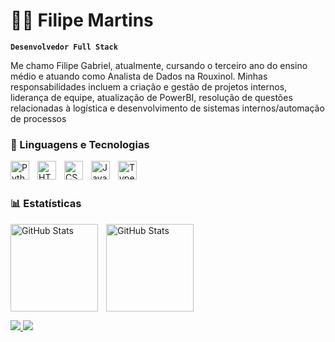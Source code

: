 # 👨‍💻 Filipe Martins

**`Desenvolvedor Full Stack`**

Me chamo Filipe Gabriel, atualmente, cursando o terceiro ano do ensino médio e atuando como Analista de Dados na Rouxinol. Minhas responsabilidades incluem a criação e gestão de projetos internos, liderança de equipe, atualização de PowerBI, resolução de questões relacionadas à logística e desenvolvimento de sistemas internos/automação de processos

### 🤖 Linguagens e Tecnologias

<img 
    align="left" 
    alt="Python" 
    title="Python"
    width="30px" 
    style="padding-right: 10px;" 
    src="https://cdn.jsdelivr.net/gh/devicons/devicon@latest/icons/python/python-original.svg" 
/>

<img 
    align="left" 
    alt="HTML"
    title="HTML" 
    width="30px" 
    style="padding-right: 10px;" 
    src="https://cdn.jsdelivr.net/gh/devicons/devicon@latest/icons/html5/html5-original.svg" 
/>
<img 
    align="left" 
    alt="CSS" 
    title="CSS"
    width="30px" 
    style="padding-right: 10px;" 
    src="https://cdn.jsdelivr.net/gh/devicons/devicon@latest/icons/css3/css3-original.svg" 
/>
<img 
    align="left" 
    alt="JavaScript" 
    title="JavaScript"
    width="30px" 
    style="padding-right: 10px;" 
    src="https://cdn.jsdelivr.net/gh/devicons/devicon@latest/icons/javascript/javascript-original.svg" 
/>
<img 
    align="left" 
    alt="TypeScript"
    title="TypeScript" 
    width="30px" 
    style="padding-right: 10px;" 
    src="https://cdn.jsdelivr.net/gh/devicons/devicon@latest/icons/typescript/typescript-original.svg" 
/>

<br/>
<br/>

### 📊 Estatísticas

<p>
  <img 
    align="left" 
    alt="GitHub Stats" 
    height="140" 
    style="padding-right: 10px;" 
    src="https://github-readme-stats.vercel.app/api?username=filipemarttns&show_icons=true&theme=tokyonight&include_all_commits=true&locale=pt-br" alt="Estatísticas do GitHub" 
  />
  <img 
    alt="GitHub Stats" 
    height="140" 
    src="https://github-readme-stats.vercel.app/api/top-langs/?username=filipemarttns&theme=tokyonight&layout=compact&custom_title=Tecnologias&langs_count=9" 
    alt="Linguagens de Programação" 
  />
</p>

  <a href="https://www.linkedin.com/in/filipe-gabriel-13864a265?utm_source=share&utm_campaign=share_via&utm_content=profile&utm_medium=android_app" target="_blank">
    <img src="https://img.shields.io/badge/-LinkedIn-%230077B5?style=for-the-badge&logo=linkedin&logoColor=white" />
  </a>
  <a href="https://www.instagram.com/filipe.marttns?igsh=MWhoNjc5OTlla242NQ==" target="_blank">
    <img src="https://img.shields.io/badge/-Instagram-%23E4405F?style=for-the-badge&logo=instagram&logoColor=white" />
  </a>
</div>


